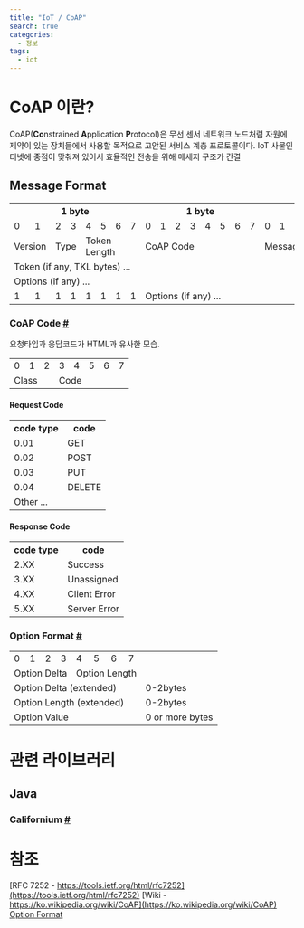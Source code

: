 ```yaml
---
title: "IoT / CoAP"
search: true
categories: 
  - 정보
tags: 
  - iot
---
```


# CoAP 이란?
CoAP(**Co**nstrained **A**pplication **P**rotocol)은 무선 센서 네트워크 노드처럼 자원에 제약이 있는 장치들에서 사용할 목적으로 고안된 서비스 계층 프로토콜이다. IoT 사물인터넷에 중점이 맞춰져 있어서 효율적인 전송을 위해 메세지 구조가 간결

## Message Format
<table>
  <tr>
    <th colspan=8>1 byte</th>
    <th colspan=8>1 byte</th>
    <th colspan=8>1 byte</th>
    <th colspan=8>1 byte</th>
  </tr>
  <tr>
    <td>0</td><td>1</td><td>2</td><td>3</td><td>4</td><td>5</td><td>6</td><td>7</td>
    <td>0</td><td>1</td><td>2</td><td>3</td><td>4</td><td>5</td><td>6</td><td>7</td>
    <td>0</td><td>1</td><td>2</td><td>3</td><td>4</td><td>5</td><td>6</td><td>7</td>
    <td>0</td><td>1</td><td>2</td><td>3</td><td>4</td><td>5</td><td>6</td><td>7</td>
  </tr>
  <tr>
    <td colspan=2>Version</td>
    <td colspan=2>Type</td>
    <td colspan=4>Token Length</td>
    <td colspan=8>CoAP Code</td>
    <td colspan=16>Message ID</td>
  </tr>
  <tr>
    <td colspan=32>Token (if any, TKL bytes) ... </td>
  </tr>
  <tr>
    <td colspan=32>Options (if any) ...</td>
  </tr>
  <tr>
    <td>1</td><td>1</td><td>1</td><td>1</td><td>1</td><td>1</td><td>1</td><td>1</td>
    <td colspan=24>Options (if any) ...</td>
  </tr>
</table>

### CoAP Code [#](https://www.iana.org/assignments/core-parameters/core-parameters.xhtml#codes)
요청타입과 응답코드가 HTML과 유사한 모습.
<table>
	<tr>
	    <td>0</td><td>1</td><td>2</td><td>3</td><td>4</td><td>5</td><td>6</td><td>7</td>
	</tr>
	<tr>
	    <td colspan=3>Class</td>
	    <td colspan=5>Code</td>
	</tr>
</table>
	
#### Request Code
<table>
	<tr><th>code type</th><th>code</th></tr>
	<tr><td>0.01</td><td>GET</td></tr>
	<tr><td>0.02</td><td>POST</td></tr>
	<tr><td>0.03</td><td>PUT</td></tr>
	<tr><td>0.04</td><td>DELETE</td></tr>
	<tr><td colspan=2>Other ...</td></tr>
</table>

#### Response Code
<table>
	<tr><th>code type</th><th>code</th></tr>
	<tr><td>2.XX</td><td>Success</td></tr>
	<tr><td>3.XX</td><td>Unassigned</td></tr>
	<tr><td>4.XX</td><td>Client Error</td></tr>
	<tr><td>5.XX</td><td>Server Error</td></tr>
</table>

### Option Format [#](https://www.iana.org/assignments/core-parameters/core-parameters.xhtml#option-numbers)
<table>
	<tr>
	    <td>0</td><td>1</td><td>2</td><td>3</td><td>4</td><td>5</td><td>6</td><td>7</td>
	</tr>
	<tr>
	    <td colspan=4>Option Delta</td>
	    <td colspan=4>Option Length</td>
	</tr>
	<tr>
	    <td colspan=8>Option Delta (extended)</td>
	    <td>0-2bytes</td>
	</tr>
	<tr>
	    <td colspan=8>Option Length (extended)</td>
	    <td>0-2bytes</td>
	</tr>
	<tr>
	    <td colspan=8>Option Value</td>
	    <td>0 or more  bytes</td>
	</tr>
</table>

# 관련 라이브러리
## Java
### Californium [#](https://www.eclipse.org/californium/)

# 참조
[RFC 7252 - https://tools.ietf.org/html/rfc7252](https://tools.ietf.org/html/rfc7252) 
[Wiki - https://ko.wikipedia.org/wiki/CoAP](https://ko.wikipedia.org/wiki/CoAP) 
[Option Format](https://www.iana.org/assignments/core-parameters/core-parameters.xhtml#option-numbers)
<!--stackedit_data:
eyJoaXN0b3J5IjpbLTE5NzY3Njg2MzYsODUyMjk2MDUwLC0xND
cyNDYwOTU2LC0xNDU1NTM5MzIsLTE0MTA5MjgzMTcsLTEzNjQ5
OTE5NjNdfQ==
-->